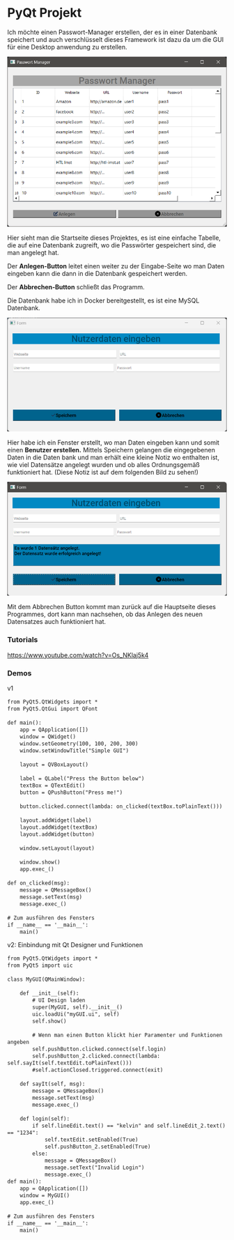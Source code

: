 # PyQt Projekt
Ich möchte einen Passwort-Manager erstellen, der es in einer Datenbank speichert und auch verschlüsselt dieses Framework ist dazu da
um die GUI für eine Desktop anwendung zu erstellen.

![Tabelle-Passwort](/doku_img/main_site.png)

Hier sieht man die Startseite dieses Projektes, es ist eine einfache Tabelle, die auf
eine Datenbank zugreift, wo die Passwörter gespeichert sind, die man angelegt hat.

Der **Anlegen-Button** leitet einen weiter zu der Eingabe-Seite wo man Daten eingeben kann die dann in
die Datenbank gespeichert werden. 

Der **Abbrechen-Button** schließt das Programm.

Die Datenbank habe ich in Docker bereitgestellt, es ist eine MySQL Datenbank.

![Passwort-Erstellen](/doku_img/second_site.png)

Hier habe ich ein Fenster erstellt, wo man Daten eingeben kann und somit einen **Benutzer erstellen.**
Mittels Speichern gelangen die eingegebenen Daten in die Daten bank und man erhält eine kleine Notiz wo
enthalten ist, wie viel Datensätze angelegt wurden und ob alles Ordnungsgemäß funktioniert hat. (Diese Notiz ist auf
dem folgenden Bild zu sehen!)

![Eingabe-Data](/doku_img/second_site_data.png)

Mit dem Abbrechen Button kommt man zurück auf die Hauptseite dieses Programmes, dort kann
man nachsehen, ob das Anlegen des neuen Datensatzes auch funktioniert hat.



### Tutorials
https://www.youtube.com/watch?v=Os_NKlaj5k4
### Demos 
v1
```
from PyQt5.QtWidgets import *
from PyQt5.QtGui import QFont

def main():
    app = QApplication([])
    window = QWidget()
    window.setGeometry(100, 100, 200, 300)
    window.setWindowTitle("Simple GUI")

    layout = QVBoxLayout()

    label = QLabel("Press the Button below")
    textBox = QTextEdit()
    button = QPushButton("Press me!")

    button.clicked.connect(lambda: on_clicked(textBox.toPlainText()))

    layout.addWidget(label)
    layout.addWidget(textBox)
    layout.addWidget(button)

    window.setLayout(layout)

    window.show()
    app.exec_()

def on_clicked(msg):
    message = QMessageBox()
    message.setText(msg)
    message.exec_()

# Zum ausführen des Fensters
if __name__ == '__main__':
    main()
```

v2: Einbindung mit Qt Designer und Funktionen
```
from PyQt5.QtWidgets import *
from PyQt5 import uic

class MyGUI(QMainWindow):

    def __init__(self):
        # UI Design laden
        super(MyGUI, self).__init__()
        uic.loadUi("myGUI.ui", self)
        self.show()

        # Wenn man einen Button klickt hier Paramenter und Funktionen angeben
        self.pushButton.clicked.connect(self.login)
        self.pushButton_2.clicked.connect(lambda: self.sayIt(self.textEdit.toPlainText()))
        #self.actionClosed.triggered.connect(exit)

    def sayIt(self, msg):
        message = QMessageBox()
        message.setText(msg)
        message.exec_()

    def login(self):
        if self.lineEdit.text() == "kelvin" and self.lineEdit_2.text() == "1234":
            self.textEdit.setEnabled(True)
            self.pushButton_2.setEnabled(True)
        else:
            message = QMessageBox()
            message.setText("Invalid Login")
            message.exec_()
def main():
    app = QApplication([])
    window = MyGUI()
    app.exec_()

# Zum ausführen des Fensters
if __name__ == '__main__':
    main()
```